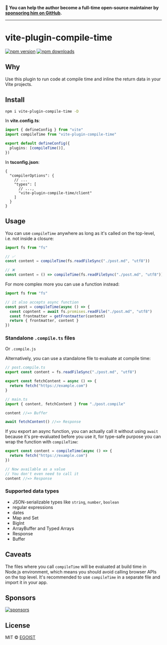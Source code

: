 **💛 You can help the author become a full-time open-source maintainer by [sponsoring him on GitHub](https://github.com/sponsors/egoist).**

---

# vite-plugin-compile-time

[![npm version](https://badgen.net/npm/v/vite-plugin-compile-time?v=2)](https://npm.im/vite-plugin-compile-time) [![npm downloads](https://badgen.net/npm/dm/vite-plugin-compile-time?v=2)](https://npm.im/vite-plugin-compile-time)

## Why

Use this plugin to run code at compile time and inline the return data in your Vite projects.

## Install

```bash
npm i vite-plugin-compile-time -D
```

In **vite.config.ts**:

```ts
import { defineConfig } from "vite"
import compileTime from "vite-plugin-compile-time"

export default defineConfig({
  plugins: [compileTime()],
})
```

In **tsconfig.json**:

```jsonc
{
  "compilerOptions": {
    // ...
    "types": [
      // ...,
      "vite-plugin-compile-time/client"
    ]
  }
}
```

## Usage

You can use `compileTime` anywhere as long as it's called on the top-level, i.e. not inside a closure:

```ts
import fs from "fs"

// ✅
const content = compileTime(fs.readFileSync("./post.md", "utf8"))

// ❌
const content = () => compileTime(fs.readFileSync("./post.md", "utf8"))
```

For more complex more you can use a function instead:

```ts
import fs from "fs"

// it also accepts async function
const post = compileTime(async () => {
  const copntent = await fs.promises.readFile("./post.md", "utf8")
  const frontmatter = getFrontmatter(content)
  return { frontmatter, content }
})
```

### Standalone `.compile.ts` files

Or `.compile.js`

Alternatively, you can use a standalone file to evaluate at compile time:

```ts
// post.compile.ts
export const content = fs.readFileSync("./post.md", "utf8")

export const fetchContent = async () => {
  return fetch("https://example.com")
}

// main.ts
import { content, fetchContent } from "./post.compile"

content //=> Buffer

await fetchContent() //=> Response
```

If you export an async function, you can actually call it without using `await` because it's pre-evaluated before you use it, for type-safe purpose you can wrap the function with `compileTime`:

```ts
export const content = compileTime(async () => {
  return fetch("https://example.com")
})

// Now available as a value
// You don't even need to call it
content //=> Response
```

### Supported data types

- JSON-serializable types like `string`, `number`, `boolean`
- regular expressions
- dates
- Map and Set
- BigInt
- ArrayBuffer and Typed Arrays
- Response
- Buffer

## Caveats

The files where you call `compileTime` will be evaluated at build time in Node.js environment, which means you should avoid calling browser APIs on the top level. It's recommended to use `compileTime` in a separate file and import it in your app.

## Sponsors

[![sponsors](https://sponsors-images.egoist.dev/sponsors.svg)](https://github.com/sponsors/egoist)

## License

MIT &copy; [EGOIST](https://github.com/sponsors/egoist)
